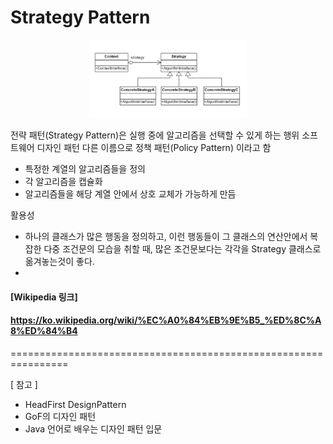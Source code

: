 ﻿Strategy Pattern
================================================================

<p align="center"><img src="Strategy.png" width="50%" height="30%" title="Strategy 클래스 다이어그램" alt="Strategy 클래스 다이어그램"></img></p>

전략 패턴(Strategy Pattern)은 실행 중에 알고리즘을 선택할 수 있게 하는 행위 소프트웨어 디자인 패턴 다른 이름으로 정책 패턴(Policy Pattern) 이라고 함
- 특정한 계열의 알고리즘들을 정의
- 각 알고리즘을 캡슐화
- 알고리즘들을 해당 계열 안에서 상호 교체가 가능하게 만듬

활용성
- 하나의 클래스가 많은 행동을 정의하고, 이런 행동들이 그 클래스의 연산안에서 복잡한 다중 조건문의 모습을 취할 때, 많은 조건문보다는 각각을 Strategy 클래스로 옮겨놓는것이 좋다.
- 
#### [Wikipedia 링크]
#### https://ko.wikipedia.org/wiki/%EC%A0%84%EB%9E%B5_%ED%8C%A8%ED%84%B4
================================================================


[ 참고 ] 
- HeadFirst DesignPattern
- GoF의 디자인 패턴
- Java  언어로 배우는 디자인 패턴 입문
